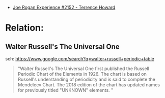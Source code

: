 - [Joe Rogan Experience #2152 - Terrence Howard](https://youtu.be/g197xdRZsW0)

# Relation:
## Walter Russell's The Universal One
sch: https://www.google.com/search?q=walter+russell+periodic+table

>"Walter Russell's The Universal One first published the Russell Periodic Chart of the Elements in 1926. The chart is based on Russell's understanding of periodicity and is said to complete the Mendeleev Chart. The 2018 edition of the chart has updated names for previously titled "UNKNOWN" elements. "
